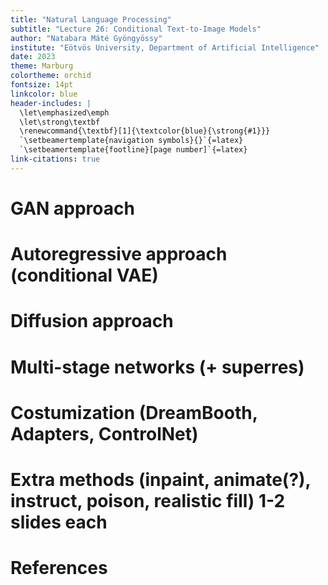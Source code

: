 ```yaml
---
title: "Natural Language Processing"
subtitle: "Lecture 26: Conditional Text-to-Image Models"
author: "Natabara Máté Gyöngyössy"
institute: "Eötvös University, Department of Artificial Intelligence"
date: 2023
theme: Marburg
colortheme: orchid
fontsize: 14pt
linkcolor: blue
header-includes: |
  \let\emphasized\emph
  \let\strong\textbf
  \renewcommand{\textbf}[1]{\textcolor{blue}{\strong{#1}}}
  `\setbeamertemplate{navigation symbols}{}`{=latex}
  `\setbeamertemplate{footline}[page number]`{=latex}
link-citations: true
---
```


# GAN approach


# Autoregressive approach (conditional VAE)

# Diffusion approach

# Multi-stage networks (+ superres)

# Costumization (DreamBooth, Adapters, ControlNet)

# Extra methods (inpaint, animate(?), instruct, poison, realistic fill) 1-2 slides each

# References

<!-- ## Acknowledgement

### Acknowledgement {.alert}

The following slides are based on the following review articles [@le2020contrastive; @jaiswal2020survey] as well as Yann LeCun's hybrid lecture on Energy-based SSL available [online](https://www.youtube.com/watch?v=4lthJd3DNTM).

# Self-supervised learning

## Main objective
Self-supervised learning (SSL) aims to obtain supervision from the data itself.

"Predict everything from everything else."   
*Yann Lecun*

The data is partially known, and partially unknown.
An underlying structure of the data is utilized (e.g. sequentiality in language modeling).

## Main objective

![From [@dawid2023introduction]](figures/ssl_meme.png){height=50%}

Why not reinforcement learning?   
*Trial-and-error is ineffective.*

## Advantages

Self-supervised learning:

- Reduces the cost and complexity of labeling
- Adds extra generalization capabilities to the system
- Gives control to use the internal structure of the data
- Is able to reconstruct latent variables governing an input set

## Energy-based Modeling
Energy-based modeling (EBM) is a unifying principle of most SSL methods.

EBM solves the "averaging problem" of $L_2$-like losses.

- Imagine a case with multiple viable outputs (such as neighboring words in a Skipgram model)
- The loss will be minimal to the "average" of these individual outputs
- We want a loss function that will be close to minimal for each and every viable solution

## Energy function

An energy function $F(x, y)$ over the $x \in X$ input space and $y \in Y$ output space is designed to solve this problem, where low energy means a viable solution.

The inference of such a model could happen by: $\hat{y} = argmin_y F(x, y)$   
*It is important to note that multiple $\hat{y}$-s could be viable!*

The energy function $F(x, y)$ measures compatibility between $x$ and $y$.

## EBM as a probabilistic model

Using the Gibbs-Boltzmann distribution a generative (joint "distribution") EBM can be converted into a discriminative probabilistic model:

$P(y|x) = \frac{e^{-\beta F(x, y)}}{\int_{\acute{y}} e^{-\beta F(x, \acute{y})}}$

Here $\beta$ is a positive constant, and $\acute{y} \in Y$.

## Multimodal EBM architectures I.

EBMs are useful for creating joint multimodal representations.

![Joint embedding architecture](figures/joint_embed.png){ height=50% }

## Multimodal EBM architectures II.

Latent variables could be used for generative processes (e.g. diffusion).
$z$ is an independent "explanatory" variable of variation.
Inference is possible with joint minimization with respect to $y$ and $z$.

![Latent-variable generative architecture](figures/latent_embed.png){ width=70% }


## Methods of learning in EBMs
Main objective: Acquire low energy for viable $x$-$y$ pairs, while maintaining high energy for incompatible pairs.

### Contrastive Methods
- Push down $F(x, y)$ for each compatible pair (i.e. for *positive* elements of the dataset).
- Push up $F(x, y')$ for every other possible combination (i.e. for *negative* examples).


## Methods of learning in EBMs
Main objective: Acquire low energy for viable $x$-$y$ pairs, while maintaining high energy for incompatible pairs.

### Regularized Methods
- Ensure that the extent of low-energy regions is limited or minimized.
- Regularization, quantization, clustering, etc.

## Methods of learning in EBMs
Main objective: Acquire low energy for viable $x$-$y$ pairs, while maintaining high energy for incompatible pairs.

![Visualization of learning methods from [@dawid2023introduction]](figures/ebm_method_compare.png){ width=100% }

# Contrastive Learning & Variants

## Learning method
Contrastive learning generally includes the following main steps:

1. Select a $q$ query and sample the positive key $k^+\sim p^+(.|q)$ and negative key $k^-\sim p^-(.|q)$ distributions.
2. Apply model transformations that map $\mathcal{X} \rightarrow \mathcal{R}^N$ where $N$ is the resulting embedding dimension and $x \in \mathcal{X} | x = (q, k)$
3. Scoring the positive and negative pairs using an energy-based or probabilistic approach.
4. Parameter update


## Scoring functions

Scoring functions are the backbone of loss calculation and are determined by the desired embedding space's properties. They are simple functions such as:

- L1 or L2 distance
- Dot-product
- Bi-linear models $S(q, k) = qAk$

Distance and probabilistic loss functions are built on top of these measures.

## Distance-based loss functions

### Pair-loss
$\mathcal{L}_{pair} = \begin{cases} ||q-k^+||_2^2\\ max(0, m-||q-k^-||_2^2) \end{cases}$

where $m$ is a predefined margin around x.
This minimizes positive distance and tries to push the negative distance over the margin.

### Triplet-loss
$\mathcal{L}_{triplet} = max(0, ||q-k^+||_2^2 - ||q-k^-||_2^2 + m)$
This method enforces that the relative distance between the positive and negative examples.

## Softmax-based probabilistic loss functions
Motivation: Classify the pairs correctly.
As a classification problem using scoring function $S(.,.)$ we can formulate this as:

$p(k^+|q) = \frac{exp(S(q, k^+))}{\sum_k exp(S(q, k))}$

Introducing negative sampling to the process we can avoid calculating the denominator for all $k$. Instead, we reformulate the calculation as a binary problem.

## Noise Contrastive Estimation (NCE)
The probability of a pair being positive (C=1), if we sample negative examples $M$ times more frequently from a uniform distribution, is:
$p(C=1|q,k) = \frac{p(k^+|q)}{p(k^+|q)+m\cdot p(k^-|q)}$

Thus the binary classification loss is (using negative loglikelihoods) over all possible pairs:
\begin{align*}\begin{split} \mathcal{L}_{bin\_NCE} = - \mathbb{E}_{p^+}[logp(C=1|q,k)] \\ - \mathbb{E}_{p^-}[log(1-p(C=1|q,k))] \end{split}\end{align*}
where $p^-(.|q)$ is the noise (negative sample) distribution and $p^+(.,.)$ is the positive distribution.

 
## InfoNCE 
Instead of a binary classification, we could construct a set of several negative examples and a single positive example $K = \{k^+, k^-_1, k^-_2, ..., k^-_{M}\}$. Then the modified task would be to determine which element is the positive. This results in a softmax-like measure called InfoNCE:

$\mathcal{L}_{InfoNCE} = -log\frac{exp(S(q, k^+))}{\sum_{i=0}^{M+1}exp(S(q, k[i]))}$

$\mathcal{L}_{InfoNCE} = - S(q, k^+) + log\sum_{i=0}^{M+1}e^{S(q, k[i])}$

## Why does it work?
Training a model $f$ with an InfoNCE-like loss function inverts (decodes) the unknown generative process of data generation $g$.
Thus the latent distribution behind our data is reconstructed and made accessible.

![From [@zimmermann2022contrastive]](figures/latent_reconstruct.png)

## Examples of sampling
Data generation processes could include a wide range of self-supervised processes, such as:

- Neighborhood information (spatial or temporal)
- Masking
- Various augmentations (visual or audio noise, etc)

## Examples of sampling
![Visual augmentations from [@le2020contrastive]](figures/sample_example.png){height=60%}

## Examples of sampling
![Data generation from temporal streams from [@le2020contrastive]](figures/sample_example_temporal.png){height=60%}

## Adding label supervision

Data generation is possible via incorporating label information as well (adding classical supervision). In this case the normal InfoNCE equation will change, as multiple positive examples are present. Resulting in a sum over InfoNCE terms. There are two variants present with the sum inside and outside of the log.

$\mathcal{L}^{sup}_{in} = \sum\limits_{q \in J}-log\left(\frac{1}{|P(q)|}\sum\limits_{k^p\in P(q)}\frac{exp(S(q, k^p))}{\sum\limits_{i\in I}exp(S(q, k[i]))}\right)$

where $J$ is the set of batch elements, $q$ is the selected query element, $I$ is the set of batch elements excluding $q$, $P(q)$ is the set of elements with the same label as $q$.

## Adding label supervision

$\mathcal{L}^{sup}_{out} = \sum\limits_{q \in J}\frac{-1}{|P(q)|}log\sum\limits_{k^p\in P(q)}\frac{exp(S(q, k^p))}{\sum\limits_{i\in I}exp(S(q, k[i]))}$

where $J$ is the set of batch elements, $q$ is the selected query element, $I$ is the set of batch elements excluding $q$, $P(q)$ is the set of elements with the same label as $q$.

![From [@khosla2020supervised]](figures/supcl.png){height=35%}

## Invariant, Equivariant traits

In standard contrastive learning, the positive pairs have a required invariancy. $S(q, k)$ should be high.
Standard similarity metrics yield this behavior best when $q=k$.
This behavior will negate the effect of certain differences between the two original inputs $x_q$ and $x_k$

Let $T(\cdot)$ transform represent this difference and $f(\cdot)$ represent our function (or network) trained with CL.
In the invariant optimal case:

$x_k = T(x_q) \rightarrow k = q$

## Invariant, Equivariant traits

There are some cases where we would like to keep this transformation in the embedding space as well. Meaning that we would require that the same, or a similar transformation ($\acute{T}(\cdot)$) be present in the embedding space as in the input space.

$x_k = T(x_q) \rightarrow k = \acute{T}(q)$

## Invariant, Equivariant traits

![Rotation equivariant and flip invariant contrastive training. From [@dangovski2021equivariant]](figures/equiv_inv.png){width=90%}

# Contrastive methods in NLP
## Word2Vec as Contrastive Learning

![](figures/word2vec_contrastive.png){height=70%}

## Word2Vec as Contrastive Learning

Reformulating skipgram, to a multi-encoder joint embedding-type self-supervised problem.

Instead of Softmax we use the Noise Contrastive Estimation loss (SGNS).

Positive pairs maximize similarity (minimize energy according to EBM modeling).

Negative pairs minimize similarity (maximize energy according to EBM modeling).

## BERT Next Sentence Prediction

![[From: Alammar, J (2018). The Illustrated Transformer](http://jalammar.github.io/illustrated-bert/)](figures/bert_nsp.png){height=70%}

## Text-embedding models

Pre-trained and fine-tuned LMs could be used to produce semantic embeddings of text.

- This is good in terms of general language semantics only

![](figures/embedding_finetune.png){height=50%}

## Text-embedding models

Contrastive fine-tuning on additional SSL tasks comes in handy in the case of domain-dependent embeddings or multi-task embedders.
Such tasks could include [@su2022one]:

- Retrieval, reranking (find/rank documents based on query)
- Clustering (creating clusters in the embedding space)
- Text classification
- Summarization
- Deduplication

# Contrastive Multimodal Methods
## CLIP

Contrastive Language-Image Pre-training [@radford2021learning]

**Problem**: Visual classifiers are bound to a finite set of supervised labels.

**Solution**: Use natural language to describe visual features and try to achieve zero/few-shot learning.

**Data**: (image, text) pairs from web crawls (even filenames), including Instagram, Wikipedia-based Image Text, YFCC100M and MS-COCO.
Open-source large-scale datasets include Laion5B [@schuhmann2022laion5b].

## CLIP Structure

Image embedding ($E_I$) ResNet or **ViT** $[n \times d_I]$

Text embedding ($E_T$) Transformer LM $[n \times d_T]$

Linear projections ($W_I$, $W_T$) $[d_I \times d_E]$, $[d_T \times d_E]$

$t$ temperature parameter for classification

$L$ labels of similarity (usually one-hot) $[n,]$

$CE_{col | row}$ cross-entropy loss by columns (text) or rows (image) of the first argument.

$S_{scaled} = ||E_I \cdot W_I ||_{L2} \cdot ||E_T \cdot W_T||_{L2}^T \cdot exp(t)$ $[n \times n]$

$loss = 0.5 CE_{col}(S_{scaled}, L) + 0.5 CE_{row}(S_{scaled}, L)$

## CLIP Encoder details

- Modified global pooling: attentional pooling [@lee2019set]   
Cross-attention where the image features are K, V and Q is defined by a learned constant vector (or a set of vectors).
- ViT (Vision Transformer): Transformer that uses small patches (rectangular parts) of the image as tokens. (Covered in upcoming lectures.)
- The text encoder is a GPT-2 style model.



## CLIP Training

![CLIP training by [@radford2021learning]](figures/clip_train.png){height=70%}

## CLIP Zero-shot inference

![CLIP inference by [@radford2021learning]](figures/clip_infer.png){height=70%}

## CLIP Zero-shot inference

CLIP can classify images based on a corresponding text definition of classes.

Selection is done by finding the most similar class definition.

Other use-cases include:

- Base-model for custom classifiers
- Base-model for transfer-learning (outperforms previous ImageNet models)
- Image retrieval (search-engine)
- Condition vectors for image generation
- Multi-modal semantics


## ImageBind

CLIP demonstrated that additional generalization capabilities can originate from incorporating multiple modalities in one representation space.
ImageBind [@girdhar2023imagebind] takes it one step further and joins $7$ modalities in one embedding space.

![Modalities and data sources of ImageBind [@girdhar2023imagebind]](figures/imagebind_sources.png){height=40%}

## Emergent Alignment
::: columns

:::: column

Using InfoNCE again we can construct alignments of $(\mathcal{I}, \mathcal{M}_1)$ and $(\mathcal{I}, \mathcal{M}_2)$.
It is observed that this alignment is transitive and results in a partial $(\mathcal{M}_1, \mathcal{M}_2)$ alignment.
Encoders are now initialized from pre-trained models (e.g.: CLIP)

::::

:::: column

![Natural and emergent alignment in ImageBind [@girdhar2023imagebind]](figures/imagebind_pentagram.png){height=40%}

::::

:::

## ImageBind Results

Multimodal contrastive embeddings outperform supervised modality converters in the absence of naturally present multimodal signals (e.g.: text-to-audio).

ImageBind use-case examples include:
- Cross-modal retrieval
- Embedding-space arithmetics
- Cross-modal decoder re-utilization

## Cross-modal retrieval
![ImageBind retrievals of non-trivial modality pairs [@girdhar2023imagebind]](figures/imagebind_crossmod_1.png){width=90% margin=auto}

## Cross-modal retrieval

![ImageBind retrievals of non-trivial modality pairs (with object detection in the visual modality) [@girdhar2023imagebind]](figures/imagebind_crossmod_2.png){width=90% align=center}

## Cross-modal retrieval

![ImageBind retrievals of non-trivial modality pairs [@girdhar2023imagebind]](figures/imagebind_crossmod_3.png){width=90%}

## Embedding-space Arithmetics

![ImageBind multi-modal embedding arithmetics [@girdhar2023imagebind]](figures/imagebind_vector.png){width=90%}

## Cross-modal decoder re-utilization

![ImageBind re-utilizing text-to-image decoder as audio-to-image using the text-to-audio alignment [@girdhar2023imagebind]](figures/imagebind_decoder.png){width=90%}


# Decoding Methods

## How to invert a joint embedding?

- Iterative method
- Prefix decoder
- Zero-shot decoder
- Contrastive Captioners (CoCa)
- *Diffusion processes (detailed later in upcoming lectures)*

Our examples focus on the visual-language modality pair (mainly captioning), but these methods are adaptable for other pairs as well.

## Iterative decoder

Simplest solution, no training involved.

The method relies on a language model. During generation intermediate text outputs are iteratively encoded to the joint CLIP space, where the ones with the best similarities to the encoded image representation are selected.
New candidate captions (or continuations) are then generated based on these.

Problems: 

- Inaccurate (no proper guiding)
- Inefficient (scales with vocabulary size / caption length)

## Prefix decoders

Prefix-decoders use classical seq2seq decoding methods. By joining CLIP and a LM (typically GPT) the data needed for such a captioner decreases.

A small mapping network is enough to make the CLIP image embedding space and the LM compatible. Fine-tuning the LM as well usually results in a slight performance increase.

Let's imagine that the mapper is a small MLP or Transformer generating $[p_1^i, ..., p_k^i] = MAP(CLIP(x^i))$ prefix from input image $x^i$.

## Mapping in Prefix decoders

### Why do we need mapping?

- Contrastive loss does not ensure the exact match of positive text-image pair embeddings.
- Domain-dependent captioning could need a slightly different alignment/structure in the embedding space.


## Training of Prefix decoders
The model is finetuned on captioned images. Using the following loss function:

$L = - \sum_{i=1}^N\sum_{j=1}^M log p_\theta(c_j^i | p_1^i, ..., p_k^i, c_1^i, ..., c_{j-1}^i)$

Where $c_1^i, ..., c_{j-1}^i$ are the previous caption tokens, and $\theta$ represents the trainable params.

![ClipCap architecture with frozen CLIP and GPT. [@mokady2021clipcap]](figures/clipcap.png){height=35%}

## Zero-shot decoders

While prefix decoders are effective and have acceptable performance, they still need domain-dependent (image, caption) training data. 

Most popular solutions use text-only prefix-finetuned decoders with different tricks to replace CLIP space mapping:

- Non-trained projection based on previously encoded text embeddings [@li2023decap]
- Noise injection to train a robust decoder [@nukrai2022text]

## DeCap
![DeCap with a text-only finetuned decoder (reconstruction loss) and training-free projection [@li2023decap]](figures/DeCap.png){height=60%}

## CapDec
![CapDec with a noise-robust decoder (step b) is similar to a denoising VAE) [@nukrai2022text]](figures/CapDec.png){height=60%}

## Contrastive Captioners (CoCa)

Performance and efficiency concerns related prefix decoders:

- Do we need a prefix when we have cross-attention?
- Why not design the original model with decoding capabilities by training a decoder parallel to the contrastive training phase?
- Encoders should be transfer-learned.

## CoCa Architecture
![From [@yu2022coca]](figures/coca_detailed.png){height=75%}

## CoCa Training

1. Initialize models from single-modality pre-trained models
2. Change vision heads (different attentive pooling for captioning and contrastive learning)
3. Split the text omitting cross-attention from the first half
4. Perform simultaneous contrastive and reconstruction (captioning) training.   
Image-only datasets could also be used in the reconstruction task if the vocabulary is exactly the set of possible classes.

## CoCa Inference

Contrastive Captioner models can be used with further fine-tuning or in a zero-shot manner as any combination of its building blocks.

CoCa-s are not limited to the visual-language modalities.
[CoCa use cases from [@yu2022coca](figures/coca_usecases.png){width=90%}


# Summary

## Summary

Self-supervised learning (SSL) is a strong and cost-efficient training method that can capture the underlying latent distribution of a given dataset. A widespread neural formulation is via Contrastive Learning (defined by InfoNCE-like losses).

Contrastive methods produce joint embeddings of multiple modalities, which create powerful semantic representations by cross-modality alignment.
These methods are useful for retrieval and zero-shot classification tasks. Decoders (e.g.: captioners) can also be constructed to perform inverse tasks.


# References {.allowframebreaks} 
\footnotesize  -->
